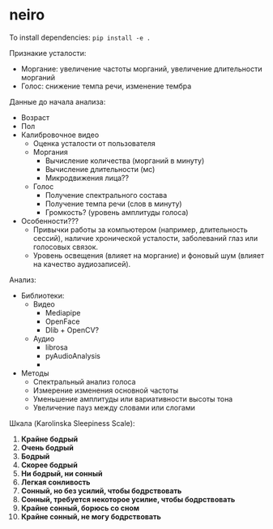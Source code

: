 # neiro

To install dependencies: `pip install -e .`

Признакие усталости:
- Моргание: увеличение частоты морганий, увеличение длительности морганий 
- Голос: снижение темпа речи, изменение тембра

Данные до начала анализа: 
- Возраст
- Пол
- Калибровочное видео 
    - Оценка усталости от пользователя
    - Моргания
        - Вычисление количества (морганий в минуту)
        - Вычисление длительности (мс)
        - Микродвижения лица??
    - Голос
        - Получение спектрального состава 
        - Получение темпа речи (слов в минуту)
        - Громкость? (уровень амплитуды голоса)
- Особенности???
    - Привычки работы за компьютером (например, длительность сессий), наличие хронической усталости, заболеваний глаз или голосовых связок.
    - Уровень освещения (влияет на моргание) и фоновый шум (влияет на качество аудиозаписей).

Анализ:
- Библиотеки:
    - Видео
        - Mediapipe
        - OpenFace
        - Dlib + OpenCV?
    - Аудио
        - librosa
        - pyAudioAnalysis
        - 
- Методы
    - Спектральный анализ голоса
    - Измерение изменения основной частоты
    - Уменьшение амплитуды или вариативности высоты тона
    - Увеличение пауз между словами или слогами

Шкала (Karolinska Sleepiness Scale):
1. **Крайне бодрый**  
2. **Очень бодрый**  
3. **Бодрый**  
4. **Скорее бодрый**  
5. **Ни бодрый, ни сонный**  
6. **Легкая сонливость**  
7. **Сонный, но без усилий, чтобы бодрствовать**  
8. **Сонный, требуется некоторое усилие, чтобы бодрствовать**  
9. **Крайне сонный, борюсь со сном**  
10. **Крайне сонный, не могу бодрствовать**
